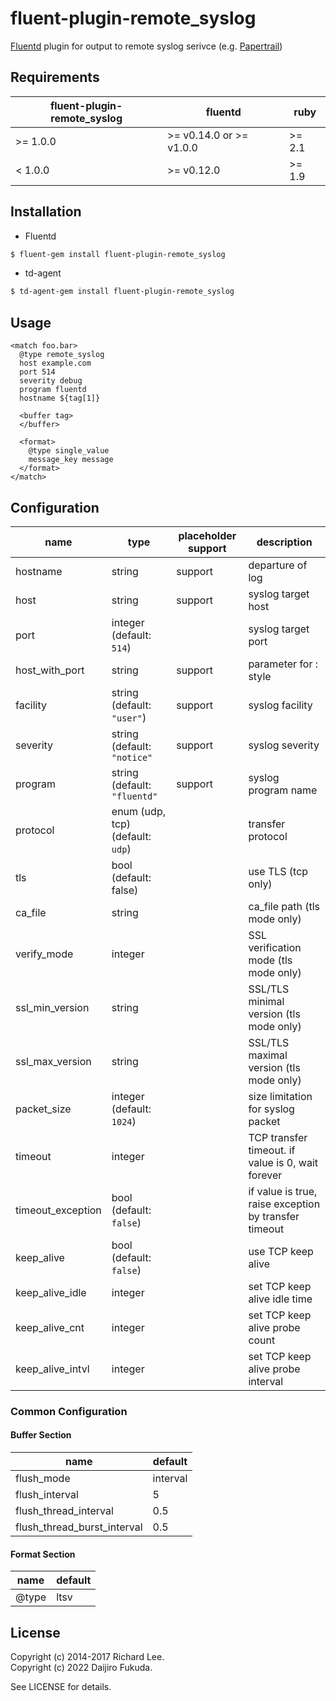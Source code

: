 # fluent-plugin-remote_syslog

[Fluentd](http://fluentd.org) plugin for output to remote syslog serivce (e.g. [Papertrail](http://papertrailapp.com/))

## Requirements

| fluent-plugin-remote_syslog | fluentd                 | ruby   |
| -------------------         | ---------               | ------ |
| >= 1.0.0                    | >= v0.14.0 or >= v1.0.0 | >= 2.1 |
| < 1.0.0                     | >= v0.12.0              | >= 1.9 |

## Installation

* Fluentd

```bash
$ fluent-gem install fluent-plugin-remote_syslog
```

* td-agent

```bash
$ td-agent-gem install fluent-plugin-remote_syslog
```

## Usage

```
<match foo.bar>
  @type remote_syslog
  host example.com
  port 514
  severity debug
  program fluentd
  hostname ${tag[1]}

  <buffer tag>
  </buffer>

  <format>
    @type single_value
    message_key message
  </format>
</match>
```

## Configuration

| name              | type                             | placeholder support | description                                           |
| --------------    | -------                          | -----------         | ---------------------------------                     |
| hostname          | string                           | support             | departure of log                                      |
| host              | string                           | support             | syslog target host                                    |
| port              | integer (default: `514`)         |                     | syslog target port                                    |
| host_with_port    | string                           | support             | parameter for <host>:<port> style                     |
| facility          | string (default: `"user"`)       | support             | syslog facility                                       |
| severity          | string (default: `"notice"`      | support             | syslog severity                                       |
| program           | string (default: `"fluentd"`     | support             | syslog program name                                   |
| protocol          | enum (udp, tcp) (default: `udp`) |                     | transfer protocol                                     |
| tls               | bool (default: false)            |                     | use TLS (tcp only)                                    |
| ca_file           | string                           |                     | ca_file path (tls mode only)                          |
| verify_mode       | integer                          |                     | SSL verification mode (tls mode only)                 |
| ssl_min_version   | string                           |                     | SSL/TLS minimal version (tls mode only)               |
| ssl_max_version   | string                           |                     | SSL/TLS maximal version (tls mode only)               |
| packet_size       | integer (default: `1024`)        |                     | size limitation for syslog packet                     |
| timeout           | integer                          |                     | TCP transfer timeout. if value is 0, wait forever     |
| timeout_exception | bool (default: `false`)          |                     | if value is true, raise exception by transfer timeout |
| keep_alive        | bool (default: `false`)          |                     | use TCP keep alive                                    |
| keep_alive_idle   | integer                          |                     | set TCP keep alive idle time                          |
| keep_alive_cnt    | integer                          |                     | set TCP keep alive probe count                        |
| keep_alive_intvl  | integer                          |                     | set TCP keep alive probe interval                     |

### Common Configuration

#### Buffer Section

| name                        | default  |
| --------------              | -------  |
| flush_mode                  | interval |
| flush_interval              | 5        |
| flush_thread_interval       | 0.5      |
| flush_thread_burst_interval | 0.5      |

#### Format Section

| name           | default |
| -------------- | ------- |
| @type          | ltsv    |

## License

Copyright (c) 2014-2017 Richard Lee.  
Copyright (c) 2022 Daijiro Fukuda.

See LICENSE for details.
